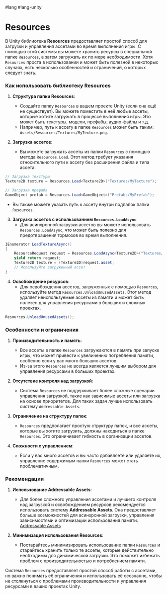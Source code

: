 #lang #lang-unity 

# Resources

В Unity библиотека **Resources** предоставляет простой способ для загрузки и управления ассетами во время выполнения игры. С помощью этой системы вы можете хранить ресурсы в специальной папке `Resources`, а затем загружать их по мере необходимости. Хотя `Resources` проста в использовании и может быть полезной в некоторых случаях, есть несколько особенностей и ограничений, о которых следует знать.

### Как использовать библиотеку Resources

1. **Структура папки Resources**:
   - Создайте папку `Resources` в вашем проекте Unity (если она ещё не существует). Вы можете поместить в неё любые ассеты, которые хотите загружать в процессе выполнения игры. Это может быть текстуры, модели, префабы, аудио-файлы и т.д.
   - Например, путь к ассету в папке `Resources` может быть таким: `Assets/Resources/Textures/MyTexture.png`.

2. **Загрузка ассетов**:
   - Вы можете загружать ассеты из папки `Resources` с помощью метода `Resources.Load`. Этот метод требует указания относительного пути к ассету без расширения файла и типа ассета.

```csharp
// Загрузка текстуры
Texture2D texture = Resources.Load<Texture2D>("Textures/MyTexture");

// Загрузка префаба
GameObject prefab = Resources.Load<GameObject>("Prefabs/MyPrefab");
```

   - Вы также можете указать путь к ассету внутри подпапок папки `Resources`.

3. **Загрузка ассетов с использованием `Resources.LoadAsync`**:
   - Для асинхронной загрузки ассетов вы можете использовать `Resources.LoadAsync`, что может быть полезно для предотвращения тормозов во время выполнения.

```csharp
IEnumerator LoadTextureAsync()
{
    ResourceRequest request = Resources.LoadAsync<Texture2D>("Textures/MyTexture");
    yield return request;
    Texture2D texture = (Texture2D)request.asset;
    // Используйте загруженный ассет
}
```

4. **Освобождение ресурсов**:
   - Для освобождения ассетов, загруженных с помощью `Resources`, используйте метод `Resources.UnloadUnusedAssets`. Этот метод удаляет неиспользуемые ассеты из памяти и может быть полезен для управления ресурсами в больших и сложных проектах.

```csharp
Resources.UnloadUnusedAssets();
```

### Особенности и ограничения

1. **Производительность и память**:
   - Все ассеты в папке `Resources` загружаются в память при запуске игры, что может привести к увеличению потребления памяти, особенно если у вас много больших ассетов.
   - Из-за этого `Resources` не всегда является лучшим выбором для управления ресурсами в больших проектах.

2. **Отсутствие контроля над загрузкой**:
   - Система `Resources` не поддерживает более сложные сценарии управления загрузкой, такие как зависимые ассеты или загрузка на основе приоритетов. Для таких задач лучше использовать систему `Addressable Assets`.

3. **Ограничение на структуру папок**:
   - `Resources` предполагает простую структуру папок, и все ассеты, которые вы хотите загрузить, должны находиться в папке `Resources`. Это ограничивает гибкость в организации ассетов.

4. **Сложности с управлением**:
   - Если у вас много ассетов и вы часто добавляете или удаляете их, управление содержимым папки `Resources` может стать проблематичным.

### Рекомендации

1. **Использование Addressable Assets**:
   - Для более сложного управления ассетами и лучшего контроля над загрузкой и освобождением ресурсов рекомендуется использовать систему **Addressable Assets**. Она предоставляет больше возможностей для асинхронной загрузки, управления зависимостями и оптимизации использования памяти. [Addressable Assets](1.%20Languages/Unity/_ИНСТРУМЕНТЫ/Addressable%20Assets.md)

2. **Минимизация использования Resources**:
   - Постарайтесь минимизировать использование папки `Resources` и старайтесь хранить только те ассеты, которые действительно необходимы для динамической загрузки. Это поможет избежать проблем с производительностью и потреблением памяти.

Система `Resources` предоставляет простой способ работы с ассетами, но важно понимать её ограничения и использовать её осознанно, чтобы не столкнуться с проблемами производительности и управления ресурсами в ваших проектах Unity.